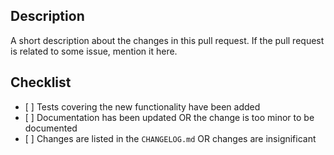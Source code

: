 ## Description

A short description about the changes in this pull request. If the pull request is related to some issue, mention it
here.

## Checklist

- \[ \] Tests covering the new functionality have been added
- \[ \] Documentation has been updated OR the change is too minor to be documented
- \[ \] Changes are listed in the `CHANGELOG.md` OR changes are insignificant
